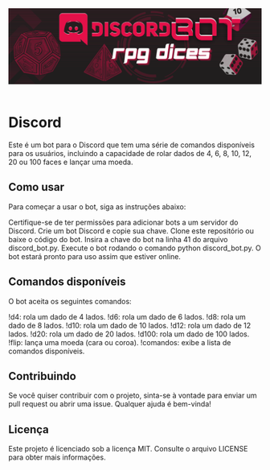<div align="center">
    <img src="src/images/Dicebot_discord.png" alt="">
</div>
<br>

# Discord
Este é um bot para o Discord que tem uma série de comandos disponíveis para os usuários, incluindo a capacidade de rolar dados de 4, 6, 8, 10, 12, 20 ou 100 faces e lançar uma moeda.
<br>

## Como usar
Para começar a usar o bot, siga as instruções abaixo:

Certifique-se de ter permissões para adicionar bots a um servidor do Discord.
Crie um bot Discord e copie sua chave.
Clone este repositório ou baixe o código do bot.
Insira a chave do bot na linha 41 do arquivo discord_bot.py.
Execute o bot rodando o comando python discord_bot.py.
O bot estará pronto para uso assim que estiver online.
<br>

## Comandos disponíveis
O bot aceita os seguintes comandos:
<br>

!d4: rola um dado de 4 lados.
!d6: rola um dado de 6 lados.
!d8: rola um dado de 8 lados.
!d10: rola um dado de 10 lados.
!d12: rola um dado de 12 lados.
!d20: rola um dado de 20 lados.
!d100: rola um dado de 100 lados.
!flip: lança uma moeda (cara ou coroa).
!comandos: exibe a lista de comandos disponíveis.
<br>


## Contribuindo
Se você quiser contribuir com o projeto, sinta-se à vontade para enviar um pull request ou abrir uma issue. Qualquer ajuda é bem-vinda!
<br>

## Licença
Este projeto é licenciado sob a licença MIT. Consulte o arquivo LICENSE para obter mais informações.